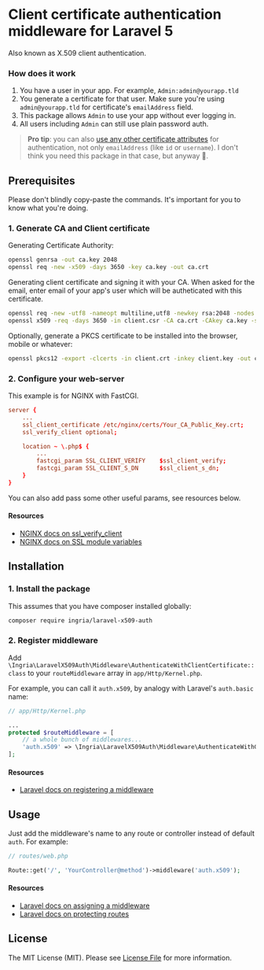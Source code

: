 # Client certificate authentication middleware for Laravel 5

Also known as X.509 client authentication.

### How does it work
1. You have a user in your app. For example, `Admin:admin@yourapp.tld`
2. You generate a certificate for that user. Make sure you're using `admin@yourapp.tld` for certificate's `emailAddress` field.
3. This package allows `Admin` to use your app without ever logging in.
4. All users including `Admin` can still use plain password auth.

> __Pro tip__: you can also [use any other certificate attributes](https://github.com/ingria/laravel-x509-auth/wiki/Using-other-cert-attributes) for authentication, not only `emailAddress` (like `id` or `username`). I don't think you need this package in that case, but anyway 🤷.

## Prerequisites

Please don't blindly copy-paste the commands. It's important for you to know what you're doing.

### 1. Generate CA and Client certificate
Generating Certificate Authority:
```bash
openssl genrsa -out ca.key 2048
openssl req -new -x509 -days 3650 -key ca.key -out ca.crt
```

Generating client certificate and signing it with your CA. When asked for the email, enter email of your app's user which will be autheticated with this certificate.
```bash
openssl req -new -utf8 -nameopt multiline,utf8 -newkey rsa:2048 -nodes -keyout client.key -out client.csr
openssl x509 -req -days 3650 -in client.csr -CA ca.crt -CAkey ca.key -set_serial 01 -out client.crt
```

Optionally, generate a PKCS certificate to be installed into the browser, mobile or whatever:
```bash
openssl pkcs12 -export -clcerts -in client.crt -inkey client.key -out client.p12
```

### 2. Configure your web-server
This example is for NGINX with FastCGI.
```conf
server {
    ...
    ssl_client_certificate /etc/nginx/certs/Your_CA_Public_Key.crt;
    ssl_verify_client optional;

    location ~ \.php$ {
        ...
        fastcgi_param SSL_CLIENT_VERIFY    $ssl_client_verify;
        fastcgi_param SSL_CLIENT_S_DN      $ssl_client_s_dn;
    }
}
```

You can also add pass some other useful params, see resources below.

#### Resources
- [NGINX docs on ssl_verify_client](https://nginx.org/en/docs/http/ngx_http_ssl_module.html#ssl_verify_client)
- [NGINX docs on SSL module variables](https://nginx.org/en/docs/http/ngx_http_ssl_module.html#var_ssl_client_verify)


## Installation

### 1. Install the package
This assumes that you have composer installed globally:
```bash
composer require ingria/laravel-x509-auth
```

### 2. Register middleware
Add `\Ingria\LaravelX509Auth\Middleware\AuthenticateWithClientCertificate::class` to your `routeMiddleware` array in `app/Http/Kernel.php`.

For example, you can call it `auth.x509`, by analogy with Laravel's `auth.basic` name:
```php
// app/Http/Kernel.php

...
protected $routeMiddleware = [
    // a whole bunch of middlewares...
    'auth.x509' => \Ingria\LaravelX509Auth\Middleware\AuthenticateWithClientCertificate::class,
];
```
#### Resources
- [Laravel docs on registering a middleware](https://laravel.com/docs/5.5/middleware#registering-middleware)

## Usage
Just add the middleware's name to any route or controller instead of default `auth`. For example:

```php
// routes/web.php

Route::get('/', 'YourController@method')->middleware('auth.x509');
```

#### Resources
- [Laravel docs on assigning a middleware](https://laravel.com/docs/5.5/middleware#assigning-middleware-to-routes)
- [Laravel docs on protecting routes](https://laravel.com/docs/5.5/authentication#protecting-routes)

## License
The MIT License (MIT). Please see [License File](LICENSE.md) for more information.
